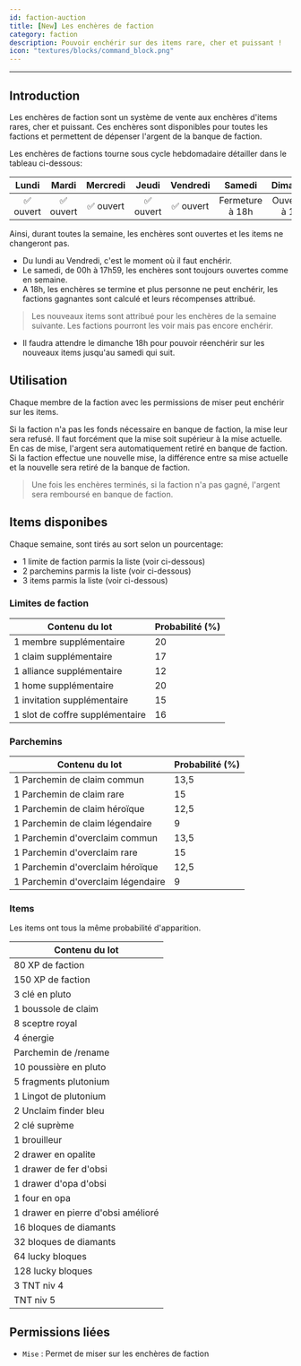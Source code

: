 ```yaml
---
id: faction-auction
title: [New] Les enchères de faction
category: faction
description: Pouvoir enchérir sur des items rare, cher et puissant !
icon: "textures/blocks/command_block.png"
---
```

___
## Introduction

Les enchères de faction sont un système de vente aux enchères d'items rares, cher et puissant. Ces enchères sont disponibles pour toutes les factions et permettent de dépenser l'argent de la banque de faction.

Les enchères de factions tourne sous cycle hebdomadaire détailler dans le tableau ci-dessous:

| Lundi | Mardi | Mercredi | Jeudi | Vendredi | Samedi | Dimanche |
| :-: | :-: | :-: | :-: | :-: | :-: | :-: |
| ✅ ouvert | ✅ ouvert | ✅ ouvert | ✅ ouvert | ✅ ouvert | Fermeture à 18h | Ouverture à 18h |

Ainsi, durant toutes la semaine, les enchères sont ouvertes et les items ne changeront pas. 
- Du lundi au Vendredi, c'est le moment où il faut enchérir. 
- Le samedi, de 00h à 17h59, les enchères sont toujours ouvertes comme en semaine.  
- A 18h, les enchères se termine et plus personne ne peut enchérir, les factions gagnantes sont calculé et leurs récompenses attribué.  
> Les nouveaux items sont attribué pour les enchères de la semaine suivante. Les factions pourront les voir mais pas encore enchérir.  
- Il faudra attendre le dimanche 18h pour pouvoir réenchérir sur les nouveaux items jusqu'au samedi qui suit.

## Utilisation

Chaque membre de la faction avec les permissions de miser peut enchérir sur les items.  

Si la faction n'a pas les fonds nécessaire en banque de faction, la mise leur sera refusé. Il faut forcément que la mise soit supérieur à la mise actuelle.  
En cas de mise, l'argent sera automatiquement retiré en banque de faction. Si la faction effectue une nouvelle mise, la différence entre sa mise actuelle et la nouvelle sera retiré de la banque de faction.

> Une fois les enchères terminés, si la faction n'a pas gagné, l'argent sera remboursé en banque de faction.  

## Items disponibes

Chaque semaine, sont tirés au sort selon un pourcentage: 
- 1 limite de faction parmis la liste (voir ci-dessous)
- 2 parchemins parmis la liste (voir ci-dessous)
- 3 items parmis la liste (voir ci-dessous)

### Limites de faction

| Contenu du lot                  | Probabilité (%) |
| ------------------------------- | --------------- |
| 1 membre supplémentaire         | 20              |
| 1 claim supplémentaire          | 17              |
| 1 alliance supplémentaire       | 12              |
| 1 home supplémentaire           | 20              |
| 1 invitation supplémentaire     | 15              |
| 1 slot de coffre supplémentaire | 16              |

### Parchemins

| Contenu du lot                     | Probabilité (%) |
| ---------------------------------- | --------------- |
| 1 Parchemin de claim commun        | 13,5            |
| 1 Parchemin de claim rare          | 15              |
| 1 Parchemin de claim héroïque      | 12,5            |
| 1 Parchemin de claim légendaire    | 9               |
| 1 Parchemin d'overclaim commun     | 13,5            |
| 1 Parchemin d'overclaim rare       | 15              |
| 1 Parchemin d'overclaim héroïque   | 12,5            |
| 1 Parchemin d'overclaim légendaire | 9               |

### Items

Les items ont tous la même probabilité d'apparition.

| Contenu du lot                     |
| ---------------------------------- |
| 80 XP de faction                   |
| 150 XP de faction                  |
| 3 clé en pluto                     |
| 1 boussole de claim                |
| 8 sceptre royal                    |
| 4 énergie                          |
| Parchemin de /rename               |
| 10 poussière en pluto              |
| 5 fragments plutonium              |
| 1 Lingot de plutonium              |
| 2 Unclaim finder bleu              |
| 2 clé suprème                      |
| 1 brouilleur                       |
| 2 drawer en opalite                |
| 1 drawer de fer d'obsi             |
| 1 drawer d'opa d'obsi              |
| 1 four en opa                      |
| 1 drawer en pierre d'obsi amélioré |
| 16 bloques de diamants             |
| 32 bloques de diamants             |
| 64 lucky bloques                   |
| 128 lucky bloques                  |
| 3 TNT niv 4                        |
| TNT niv 5                          |

## Permissions liées

- ``Mise`` : Permet de miser sur les enchères de faction